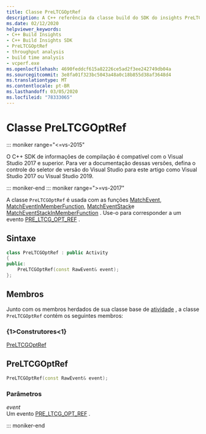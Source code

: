 ```yaml
---
title: Classe PreLTCGOptRef
description: A C++ referência da classe build do SDK do insights PreLTCGOptRef.
ms.date: 02/12/2020
helpviewer_keywords:
- C++ Build Insights
- C++ Build Insights SDK
- PreLTCGOptRef
- throughput analysis
- build time analysis
- vcperf.exe
ms.openlocfilehash: 4690feddcf615a82226ce5ad2f3ee242749db04a
ms.sourcegitcommit: 3e8fa01f323bc5043a48a0c18b855d38af3648d4
ms.translationtype: MT
ms.contentlocale: pt-BR
ms.lasthandoff: 03/05/2020
ms.locfileid: "78333065"
---
```

# <a name="preltcgoptref-class"></a>Classe PreLTCGOptRef

::: moniker range="<=vs-2015"

O C++ SDK de informações de compilação é compatível com o Visual Studio 2017 e superior. Para ver a documentação dessas versões, defina o controle do seletor de versão do Visual Studio para este artigo como Visual Studio 2017 ou Visual Studio 2019.

::: moniker-end
::: moniker range=">=vs-2017"

A classe `PreLTCGOptRef` é usada com as funções [MatchEvent](../functions/match-event.md), [MatchEventInMemberFunction](../functions/match-event-in-member-function.md), [MatchEventStack](../functions/match-event-stack.md)e [MatchEventStackInMemberFunction](../functions/match-event-stack-in-member-function.md) . Use-o para corresponder a um evento [PRE_LTCG_OPT_REF](../event-table.md#pre-ltcg-opt-ref) .

## <a name="syntax"></a>Sintaxe

```cpp
class PreLTCGOptRef : public Activity
{
public:
    PreLTCGOptRef(const RawEvent& event);
};
```

## <a name="members"></a>Membros

Junto com os membros herdados de sua classe base de [atividade](activity.md) , a classe `PreLTCGOptRef` contém os seguintes membros:

### <a name="constructors"></a>{1&gt;Construtores&lt;1}

[PreLTCGOptRef](#pre-ltcg-opt-ref)

## <a name="pre-ltcg-opt-ref"></a>PreLTCGOptRef

```cpp
PreLTCGOptRef(const RawEvent& event);
```

### <a name="parameters"></a>Parâmetros

*event*\
Um evento [PRE_LTCG_OPT_REF](../event-table.md#pre-ltcg-opt-ref) .

::: moniker-end
